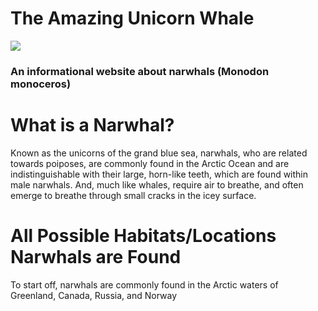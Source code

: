 # The Amazing Unicorn Whale
<body>
  <a> <img src="https://live.staticflickr.com/585/23344377835_909186d558_b.jpg"></a>
<h3>An informational website about narwhals (Monodon monoceros)</h3>
<h1> What is a Narwhal?</h1>
  <p> Known as the unicorns of the grand blue sea, narwhals, who are related towards poiposes, are commonly found in the Arctic Ocean and       are indistinguishable with their large, horn-like teeth, which are found within male narwhals. And, much like whales, require air to breathe, and often emerge to breathe through small cracks in the icey surface. </p>
<h1> All Possible Habitats/Locations Narwhals are Found </h1>
  <p> To start off, narwhals are commonly found in the Arctic waters of Greenland, Canada, Russia, and Norway</p>
</body>
